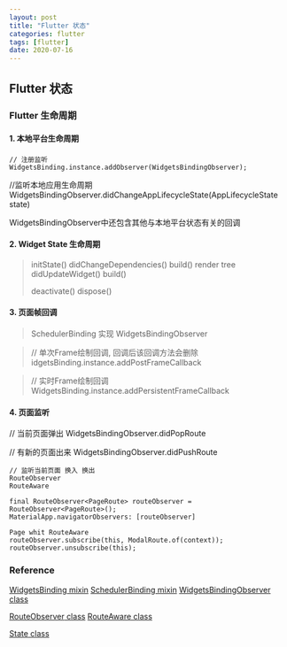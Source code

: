 ```yaml
---
layout: post
title: "Flutter 状态"
categories: flutter
tags: [flutter]
date: 2020-07-16
---
```


## Flutter 状态

### Flutter 生命周期

#### 1. 本地平台生命周期
    
    // 注册监听
    WidgetsBinding.instance.addObserver(WidgetsBindingObserver);

//监听本地应用生命周期
WidgetsBindingObserver.didChangeAppLifecycleState(AppLifecycleState state)

WidgetsBindingObserver中还包含其他与本地平台状态有关的回调

#### 2. Widget State 生命周期

>initState()
>didChangeDependencies()
>build()
>render tree
>didUpdateWidget()
>build()
>
>deactivate()
>dispose()

#### 3. 页面帧回调

> SchedulerBinding 实现 WidgetsBindingObserver

> // 单次Frame绘制回调, 回调后该回调方法会删除
> idgetsBinding.instance.addPostFrameCallback

> // 实时Frame绘制回调
> WidgetsBinding.instance.addPersistentFrameCallback

#### 4. 页面监听

// 当前页面弹出
WidgetsBindingObserver.didPopRoute 

// 有新的页面出来
WidgetsBindingObserver.didPushRoute

    // 监听当前页面 换入 换出
    RouteObserver
    RouteAware  

    final RouteObserver<PageRoute> routeObserver = RouteObserver<PageRoute>();
    MaterialApp.navigatorObservers: [routeObserver]

    Page whit RouteAware
    routeObserver.subscribe(this, ModalRoute.of(context));
    routeObserver.unsubscribe(this);


### Reference
[WidgetsBinding mixin](https://api.flutter.dev/flutter/widgets/WidgetsBinding-mixin.html)
[SchedulerBinding mixin](https://api.flutter.dev/flutter/scheduler/SchedulerBinding-mixin.html)
[WidgetsBindingObserver class](https://api.flutter.dev/flutter/widgets/WidgetsBindingObserver-class.html)

[RouteObserver<R extends Route> class](https://api.flutter.dev/flutter/widgets/RouteObserver-class.html)
[RouteAware class](https://api.flutter.dev/flutter/widgets/RouteAware-class.html)

[State<T extends StatefulWidget> class](https://api.flutter.dev/flutter/widgets/State-class.html)
